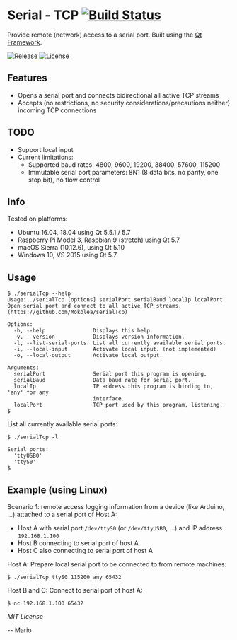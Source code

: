 # Serial - TCP [![Build Status](https://travis-ci.org/Mokolea/serialTcp.svg)](https://travis-ci.org/Mokolea/serialTcp)

Provide remote (network) access to a serial port. Built using the [Qt Framework](https://doc.qt.io).

[![Release](https://img.shields.io/github/release/Mokolea/serialTcp.svg)](https://github.com/Mokolea/serialTcp/releases)
[![License](https://img.shields.io/github/license/Mokolea/serialTcp.svg)](LICENSE)

## Features
 - Opens a serial port and connects bidirectional all active TCP streams
 - Accepts (no restrictions, no security considerations/precautions neither) incoming TCP connections

## TODO
 - Support local input
 - Current limitations:
    - Supported baud rates: 4800, 9600, 19200, 38400, 57600, 115200
    - Immutable serial port parameters: 8N1 (8 data bits, no parity, one stop bit), no flow control

## Info
Tested on platforms:
 - Ubuntu 16.04, 18.04 using Qt 5.5.1 / 5.7
 - Raspberry Pi Model 3, Raspbian 9 (stretch) using Qt 5.7
 - macOS Sierra (10.12.6), using Qt 5.10
 - Windows 10, VS 2015 using Qt 5.7

## Usage
```
$ ./serialTcp --help
Usage: ./serialTcp [options] serialPort serialBaud localIp localPort
Open serial port and connect to all active TCP streams.
(https://github.com/Mokolea/serialTcp)

Options:
  -h, --help               Displays this help.
  -v, --version            Displays version information.
  -l, --list-serial-ports  List all currently available serial ports.
  -i, --local-input        Activate local input. (not implemented)
  -o, --local-output       Activate local output.

Arguments:
  serialPort               Serial port this program is opening.
  serialBaud               Data baud rate for serial port.
  localIp                  IP address this program is binding to, 'any' for any
                           interface.
  localPort                TCP port used by this program, listening.
$ 
```

List all currently available serial ports:
```
$ ./serialTcp -l

Serial ports:
  'ttyUSB0'
  'ttyS0'
$ 
```

## Example (using Linux)
Scenario 1: remote access logging information from a device (like Arduino, ...) attached to a serial port of Host A:
 - Host A with serial port `/dev/ttyS0` (or `/dev/ttyUSB0`, ...) and IP address `192.168.1.100`
 - Host B connecting to serial port of host A
 - Host C also connecting to serial port of host A

Host A: Prepare local serial port to be connected to from remote machines:
```
$ ./serialTcp ttyS0 115200 any 65432
```
Host B and C: Connect to serial port of host A:
```
$ nc 192.168.1.100 65432
```

*MIT License*

-- Mario
